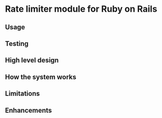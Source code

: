 # Rate limiter module for Ruby on Rails

## Usage

## Testing

## High level design

## How the system works

## Limitations

## Enhancements
